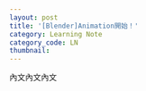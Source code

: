 ```yaml
---
layout: post
title: '[Blender]Animation開始！'
category: Learning Note
category_code: LN
thumbnail: 
---
```


  
 內文內文內文



 